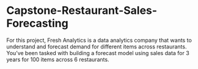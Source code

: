# Capstone-Restaurant-Sales-Forecasting
For this project, Fresh Analytics is a data analytics company that wants to understand and forecast demand for different items across restaurants. You’ve been tasked with building a forecast model using sales data for 3 years for 100 items across 6 restaurants.

